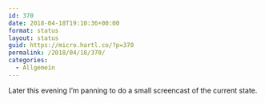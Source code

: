 ```yaml
---
id: 370
date: 2018-04-18T19:10:36+00:00
format: status
layout: status
guid: https://micro.hartl.co/?p=370
permalink: /2018/04/18/370/
categories:
  - Allgemein
---
```

Later this evening I’m panning to do a small screencast of the current state.